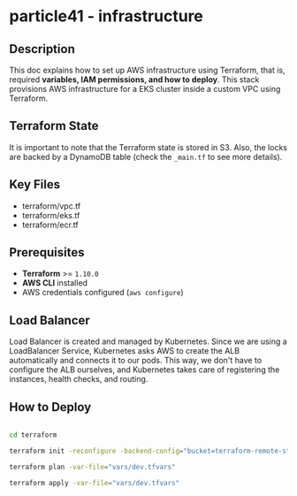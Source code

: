 # particle41 - infrastructure

## Description

This doc explains how to set up AWS infrastructure using Terraform, that is, required **variables, IAM permissions, and how to deploy**. This stack provisions AWS infrastructure for a EKS cluster inside a custom VPC using Terraform.

## Terraform State

It is important to note that the Terraform state is stored in S3. Also, the locks are backed by a DynamoDB table (check the `_main.tf` to see more details).

## Key Files

- terraform/vpc.tf
- terraform/eks.tf
- terraform/ecr.tf

## Prerequisites

- **Terraform** >= `1.10.0`
- **AWS CLI** installed
- AWS credentials configured (`aws configure`)

## Load Balancer

Load Balancer is created and managed by Kubernetes. Since we are using a LoadBalancer Service, Kubernetes asks AWS to create the ALB automatically and connects it to our pods. This way, we don't have to configure the ALB ourselves, and Kubernetes takes care of registering the instances, health checks, and routing.

## How to Deploy

```sh

cd terraform

terraform init -reconfigure -backend-config="bucket=terraform-remote-state-particle41-dev" -backend-config="dynamodb_table=terraform-remote-state-lock-particle41-dev" -backend-config="key=particle41/dev/terraform.tfstate"

terraform plan -var-file="vars/dev.tfvars"

terraform apply -var-file="vars/dev.tfvars"
```
